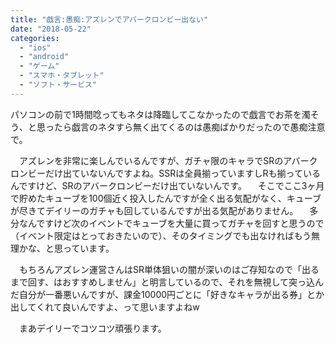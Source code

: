 ```yaml
---
title: "戯言:愚痴:アズレンでアバークロンビー出ない"
date: "2018-05-22"
categories: 
  - "ios"
  - "android"
  - "ゲーム"
  - "スマホ・タブレット"
  - "ソフト・サービス"
---
```


パソコンの前で1時間唸ってもネタは降臨してこなかったので戯言でお茶を濁そう、と思ったら戯言のネタすら無く出てくるのは愚痴ばかりだったので愚痴注意で。

　アズレンを非常に楽しんでいるんですが、ガチャ限のキャラでSRのアバークロンビーだけ出ていないんですよね。SSRは全員揃っていますしRも揃っているんですけど、SRのアバークロンビーだけ出ていないんです。 　そこでここ3ヶ月で貯めたキューブを100個近く投入したんですが全く出る気配がなく、キューブが尽きてデイリーのガチャも回しているんですが出る気配がありません。 　多分なんですけど次のイベントでキューブを大量に買ってガチャを回すと思うので（イベント限定はとっておきたいので）、そのタイミングでも出なければもう無理かな、と思っています。

　もちろんアズレン運営さんはSR単体狙いの闇が深いのはご存知なので「出るまで回す、はおすすめしません」と明言しているので、それを無視して突っ込んだ自分が一番悪いんですが、課金10000円ごとに「好きなキャラが出る券」とか出してくれて良いんですよ、って思いますよねw

　まあデイリーでコツコツ頑張ります。
